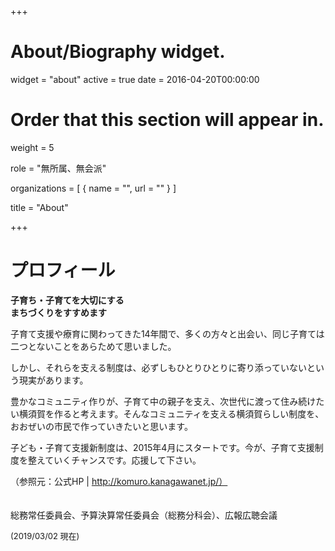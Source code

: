 +++
# About/Biography widget.
widget = "about"
active = true
date = 2016-04-20T00:00:00

# Order that this section will appear in.
weight = 5

role = "無所属、無会派"

organizations = [ { name = "", url = "" } ]

title = "About"

+++

# プロフィール

**子育ち・子育てを大切にする<br>まちづくりをすすめます**

子育て支援や療育に関わってきた14年間で、多くの方々と出会い、同じ子育ては二つとないことをあらためて思いました。

しかし、それらを支える制度は、必ずしもひとりひとりに寄り添っていないという現実があります。

豊かなコミュニティ作りが、子育て中の親子を支え、次世代に渡って住み続けたい横須賀を作ると考えます。そんなコミュニティを支える横須賀らしい制度を、おおぜいの市民で作っていきたいと思います。

子ども・子育て支援新制度は、2015年4月にスタートです。今が、子育て支援制度を整えていくチャンスです。応援して下さい。

（参照元：公式HP | http://komuro.kanagawanet.jp/）
<br><br><br>
総務常任委員会、予算決算常任委員会（総務分科会）、広報広聴会議

<span style="font-size:small">(2019/03/02 現在)</span>